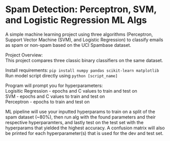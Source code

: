 # __Spam Detection: Perceptron, SVM, and Logistic Regression ML Algs__

A simple machine learning project using three algorithms (Perceptron, Support Vector Machine (SVM), and Logistic Regression) to classify emails as spam or non-spam based on the UCI Spambase dataset.  

Project Overview:  
This project compares three classic binary classifiers on the same dataset.  



Install requirements: `pip install numpy pandas scikit-learn matplotlib`  
Run model script directly using `python [script_name]`  

Program will prompt you for hyperparameters:  
Logisitic Regression - epochs and C values to train and test on  
SVM - epochs and C values to train and test on  
Perceptron - epochs to train and test on  

ML pipeline will use your inputted hyperparams to train on a split of the spam dataset (~80%), then run alg with the found parameters and their respective hyperparamters, and lastly test on the test set with the hyperparams that yielded the highest accuracy. A confusion matrix will also be printed for each hyperparameter(s) that is used for the dev and test set.




